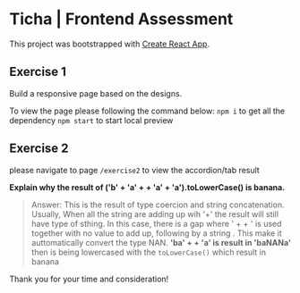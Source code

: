 # Ticha | Frontend Assessment

This project was bootstrapped with [Create React App](https://github.com/facebook/create-react-app).

## Exercise 1

Build a responsive page based on the designs.

To view the page please following the command below:
`npm i` to get all the dependency
`npm start` to start local preview



## Exercise 2
please navigate to page `/exercise2` to view the accordion/tab result

**Explain why the result of ('b' + 'a' + + 'a' + 'a').toLowerCase() is banana.**
> Answer: 
This is the result of type coercion and string concatenation.
Usually, When all the string are adding up wih '+' the result will still have type of sthing.
In this case, there is a gap where ' + + ' is used together with no value to add up, following by a string . This make it auttomatically convert the type NAN.
**'ba' + + 'a' is result in 'baNANa'**
then is being lowercased with the `toLowerCase()` which result in banana




Thank you for your time and consideration!